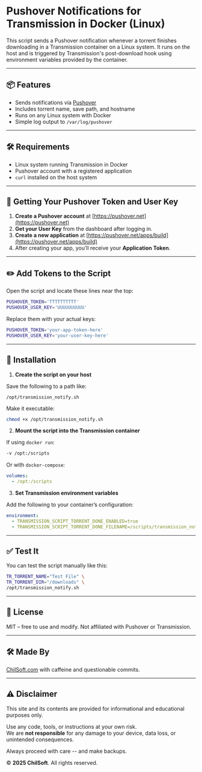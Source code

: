 # Pushover Notifications for Transmission in Docker (Linux)

This script sends a Pushover notification whenever a torrent finishes downloading in a Transmission container on a Linux system. It runs on the host and is triggered by Transmission's post-download hook using environment variables provided by the container.

___

## 📦 Features

- Sends notifications via [Pushover](https://pushover.net)
- Includes torrent name, save path, and hostname
- Runs on any Linux system with Docker
- Simple log output to `/var/log/pushover`

___

## 🛠️ Requirements

- Linux system running Transmission in Docker
- Pushover account with a registered application
- `curl` installed on the host system

___

## 🧾 Getting Your Pushover Token and User Key

1. **Create a Pushover account** at [https://pushover.net](https://pushover.net)
2. **Get your User Key** from the dashboard after logging in.
3. **Create a new application** at [https://pushover.net/apps/build](https://pushover.net/apps/build)
4. After creating your app, you’ll receive your **Application Token**.

___

## ✏️ Add Tokens to the Script

Open the script and locate these lines near the top:

```bash
PUSHOVER_TOKEN='TTTTTTTTTT'
PUSHOVER_USER_KEY='UUUUUUUUUU'
```

Replace them with your actual keys:

```bash
PUSHOVER_TOKEN='your-app-token-here'
PUSHOVER_USER_KEY='your-user-key-here'
```

___

## 📂 Installation

1. **Create the script on your host**

Save the following to a path like:

```
/opt/transmission_notify.sh
```

Make it executable:

```bash
chmod +x /opt/transmission_notify.sh
```

2. **Mount the script into the Transmission container**

If using `docker run`:

```bash
-v /opt:/scripts
```

Or with `docker-compose`:

```yaml
volumes:
  - /opt:/scripts
```

3. **Set Transmission environment variables**

Add the following to your container’s configuration:

```yaml
environment:
  - TRANSMISSION_SCRIPT_TORRENT_DONE_ENABLED=true
  - TRANSMISSION_SCRIPT_TORRENT_DONE_FILENAME=/scripts/transmission_notify.sh
```

___

## ✅ Test It

You can test the script manually like this:

```bash
TR_TORRENT_NAME="Test File" \
TR_TORRENT_DIR="/downloads" \
/opt/transmission_notify.sh
```

___

## 📜 License

MIT – free to use and modify. Not affiliated with Pushover or Transmission.

___

## 🛠 Made By

[ChilSoft.com](https://chilsoft.com) with caffeine and questionable commits.

___

## ⚠️ Disclaimer

This site and its contents are provided for informational and educational purposes only.

Use any code, tools, or instructions at your own risk.  
We are **not responsible** for any damage to your device, data loss, or unintended consequences.

Always proceed with care -- and make backups.

© **2025 ChilSoft**. All rights reserved.

